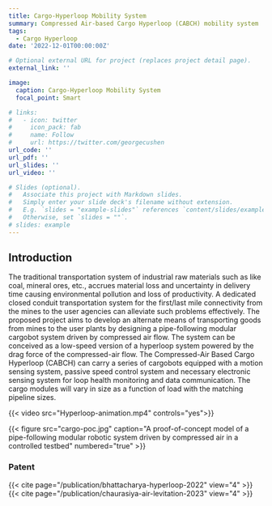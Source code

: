 ```yaml
---
title: Cargo-Hyperloop Mobility System
summary: Compressed Air-based Cargo Hyperloop (CABCH) mobility system
tags:
  - Cargo Hyperloop
date: '2022-12-01T00:00:00Z'

# Optional external URL for project (replaces project detail page).
external_link: ''

image:
  caption: Cargo-Hyperloop Mobility System
  focal_point: Smart

# links:
#   - icon: twitter
#     icon_pack: fab
#     name: Follow
#     url: https://twitter.com/georgecushen
url_code: ''
url_pdf: ''
url_slides: ''
url_video: ''

# Slides (optional).
#   Associate this project with Markdown slides.
#   Simply enter your slide deck's filename without extension.
#   E.g. `slides = "example-slides"` references `content/slides/example-slides.md`.
#   Otherwise, set `slides = ""`.
# slides: example
---
```


## Introduction

The traditional transportation system of industrial raw materials such as like coal, mineral ores, etc., accrues material loss and uncertainty in delivery time causing environmental pollution and loss of productivity. A dedicated closed conduit transportation system for the first/last mile connectivity from the mines to the user agencies can alleviate such problems effectively. The proposed project aims to develop an alternate means of transporting goods from mines to the user plants by designing a pipe-following modular cargobot system driven by compressed air flow. The system can be conceived as a low-speed version of a hyperloop system powered by the drag force of the compressed-air flow. The Compressed-Air Based Cargo Hyperloop (CABCH) can carry a series of cargobots equipped with a motion sensing system, passive speed control system and necessary electronic sensing system for loop health monitoring and data communication. The cargo modules will vary in size as a function of load with the matching pipeline sizes. 

{{< video src="Hyperloop-animation.mp4"  controls="yes">}}

{{< figure src="cargo-poc.jpg" caption="A proof-of-concept model of a pipe-following modular robotic system driven by compressed air in a controlled testbed" numbered="true" >}}

### Patent
{{< cite page="/publication/bhattacharya-hyperloop-2022" view="4" >}}
{{< cite page="/publication/chaurasiya-air-levitation-2023" view="4" >}}